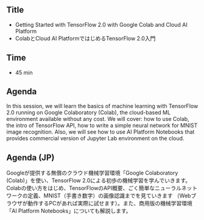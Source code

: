 ## Title

- Getting Started with TensorFlow 2.0 with Google Colab and Cloud AI Platform
- ColabとCloud AI PlatformではじめるTensorFlow 2.0入門

## Time

- 45 min

## Agenda

In this session, we will learn the basics of machine learning with TensorFlow 2.0 running on Google Colaboratory (Colab), the cloud-based ML environment available without any cost. We will cover: how to use Colab, the intro of TensorFlow API, how to write a simple neural network for MNIST image recognition. Also, we will see how to use AI Platform Notebooks that provides commercial version of Jupyter Lab environment on the cloud.

## Agenda (JP)

Googleが提供する無償のクラウド機械学習環境「Google Colaboratory (Colab)」を使い、TensorFlow 2.0による初歩の機械学習を学んでいきます。
Colabの使い方をはじめ、TensorFlowのAPI概要、ごく簡単なニューラルネットワークの定義、MNIST（手書き数字）の画像認識までを見ていきます
（Webブラウザが動作するPCがあれば実際に試せます）。また、商用版の機械学習環境「AI Platform Notebooks」についても解説します。

